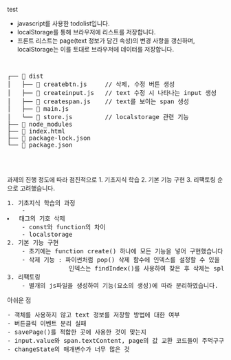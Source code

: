 test

<ul class="contains-task-list">
  <li class="task-list-item"> javascript를 사용한 todolist입니다.</li>
  <li class="task-list-item"> localStorage를 통해 브라우저에 리스트를 저장합니다. </li>
  <li class="task-list-item"> 프론트 리스트는 page(text 정보가 담긴 속성)의 변경 사항을 갱신하며,<br/>
  localStorage는 이를 토대로 브라우저에 데이터를 저장합니다.</li>
</ul>
 <br/>
<pre class="nottranslate">
┌── 📂 dist
│   ├── 📝 createbtn.js     // 삭제, 수정 버튼 생성
│   ├── 📝 createinput.js   // text 수정 시 나타나는 input 생성
│   ├── 📝 createspan.js    // text를 보이는 span 생성
│   ├── 📝 main.js 
│   └── 📝 store.js         // localstorage 관련 기능
├── 📂 node_modules
├── 📝 index.html
├── 📝 package-lock.json
└── 📝 package.json
</pre>
 <br/>
 <br/>

과제의 진행 정도에 따라 점진적으로 1. 기초지식 학습 2. 기본 기능 구현 3. 리팩토링 순으로 고려했습니다.
 <pre class="nottranslate">
1. 기초지식 학습의 과정
    - <li> 태그의 기호 삭제
    - const와 function의 차이
    - localstorage              
2. 기본 기능 구현
    - 초기에는 function create() 하나에 모든 기능을 넣어 구현했습니다.
    - 삭제 기능 : 파이썬처럼 pop() 삭제 함수에 인덱스를 설정할 수 있을 줄 알았으나 이로 인해 오류가 발생했습니다.
                 인덱스는 findIndex()를 사용하여 찾은 후 삭제는 splice로 대체하였습니다.
3. 리팩토링
    - 별개의 js파일을 생성하여 기능(요소의 생성)에 따라 분리하였습니다.
</pre>

아쉬운 점
 <pre class="nottranslate">
- 객체를 사용하지 않고 text 정보를 저장할 방법에 대한 여부
- 버튼클릭 이벤트 분리 실패
- savePage()를 적합한 곳에 사용한 것이 맞는지
- input.value와 span.textContent, page의 값 교환 코드들이 주먹구구식인 느낌
- changeState의 매개변수가 너무 많은 것
</pre>
